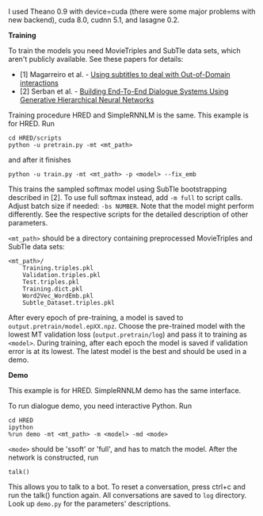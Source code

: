 I used Theano 0.9 with device=cuda (there were some major problems with new backend), cuda 8.0, cudnn 5.1, and lasagne 0.2.

**Training**

To train the models you need MovieTriples and SubTle data sets, which aren't publicly available. See these papers for details:

* [1] Magarreiro et al. - [Using subtitles to deal with Out-of-Domain interactions](http://www.inesc-id.pt/publications/10328/pdf)
* [2] Serban et al. - [Building End-To-End Dialogue Systems Using Generative Hierarchical Neural Networks](https://arxiv.org/pdf/1507.04808.pdf)

Training procedure HRED and SimpleRNNLM is the same. This example is for HRED. Run

```
cd HRED/scripts
python -u pretrain.py -mt <mt_path>
```

and after it finishes

```
python -u train.py -mt <mt_path> -p <model> --fix_emb
```

This trains the sampled softmax model using SubTle bootstrapping described in [2]. To use full softmax instead, add `-m full` to script calls. Adjust batch size if needed: `-bs NUMBER`. Note that the model might perform differently. See the respective scripts for the detailed description of other parameters.

`<mt_path>` should be a directory containing preprocessed MovieTriples and SubTle data sets:

```
<mt_path>/
    Training.triples.pkl
    Validation.triples.pkl
    Test.triples.pkl
    Training.dict.pkl
    Word2Vec_WordEmb.pkl
    Subtle_Dataset.triples.pkl
```

After every epoch of pre-training, a model is saved to `output.pretrain/model.epXX.npz`. Choose the pre-trained model with the lowest MT validation loss (`output.pretrain/log`) and pass it to training as `<model>`. During training, after each epoch the model is saved if validation error is at its lowest. The latest model is the best and should be used in a demo.

**Demo**

This example is for HRED. SimpleRNNLM demo has the same interface.

To run dialogue demo, you need interactive Python. Run

```
cd HRED
ipython
%run demo -mt <mt_path> -m <model> -md <mode>
```

`<mode>` should be 'ssoft' or 'full', and has to match the model. After the network is constructed, run

```
talk()
```

This allows you to talk to a bot. To reset a conversation, press ctrl+c and run the talk() function again. All conversations are saved to `log` directory. Look up `demo.py` for the parameters' descriptions.